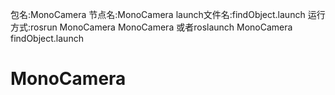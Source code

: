包名:MonoCamera
节点名:MonoCamera
launch文件名:findObject.launch
运行方式:rosrun MonoCamera MonoCamera
或者roslaunch MonoCamera findObject.launch
# MonoCamera
